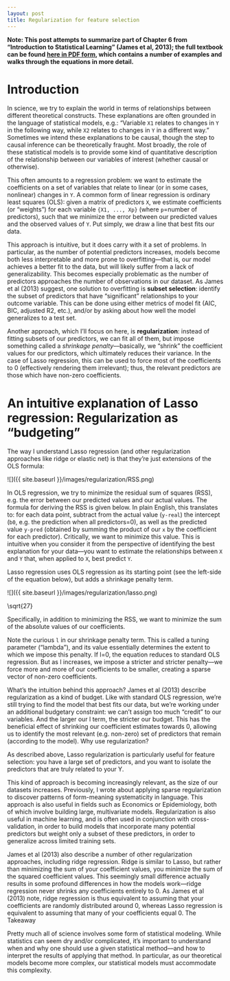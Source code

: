 ```yaml
---
layout: post
title: Regularization for feature selection
---
```


**Note: This post attempts to summarize part of Chapter 6 from “Introduction to Statistical Learning” (James et al, 2013); the full textbook can be found [here in PDF form](http://www-bcf.usc.edu/~gareth/ISL/), which contains a number of examples and walks through the equations in more detail.**

# Introduction 

In science, we try to explain the world in terms of relationships between different theoretical constructs. These explanations are often grounded in the language of statistical models, e.g.: “Variable `X1` relates to changes in `Y` in the following way, while `X2` relates to changes in `Y` in a different way.” Sometimes we intend these explanations to be causal, though the step to causal inference can be theoretically fraught. Most broadly, the role of these statistical models is to provide some kind of quantitative description of the relationship between our variables of interest (whether causal or otherwise).

This often amounts to a regression problem: we want to estimate the coefficients on a set of variables that relate to linear (or in some cases, nonlinear) changes in `Y`. A common form of linear regression is ordinary least squares (OLS): given a matrix of predictors `X`, we estimate coefficients (or “weights”) for each variable `{X1, ..., Xp}` (where `p`=number of predictors), such that we minimize the error between our predicted values and the observed values of `Y`. Put simply, we draw a line that best fits our data.

This approach is intuitive, but it does carry with it a set of problems. In particular, as the number of potential predictors increases, models become both less interpretable and more prone to overfitting––that is, our model achieves a better fit to the data, but will likely suffer from a lack of generalizability. This becomes especially problematic as the number of predictors approaches the number of observations in our dataset. As James et al (2013) suggest, one solution to overfitting is **subset selection**: identify the subset of predictors that have “significant” relationships to your outcome variable. This can be done using either metrics of model fit (AIC, BIC, adjusted R2, etc.), and/or by asking about how well the model generalizes to a test set.

Another approach, which I’ll focus on here, is **regularization**: instead of fitting subsets of our predictors, we can fit all of them, but impose something called a *shrinkage penalty*––basically, we “shrink” the coefficient values for our predictors, which ultimately reduces their variance. In the case of Lasso regression, this can be used to force most of the coefficients to 0 (effectively rendering them irrelevant); thus, the relevant predictors are those which have non-zero coefficients.

# An intuitive explanation of Lasso regression: Regularization as “budgeting”

The way I understand Lasso regression (and other regularization approaches like ridge or elastic net) is that they’re just extensions of the OLS formula:

 ![]({{ site.baseurl }}/images/regularization/RSS.png)

In OLS regression, we try to minimize the residual sum of squares (RSS), e.g. the error between our predicted values and our actual values. The formula for deriving the RSS is given below. In plain English, this translates to: for each data point, subtract from the actual value (`y-real`) the intercept (`b0`, e.g. the prediction when all predictors=0), as well as the predicted value `y-pred` (obtained by summing the product of our `x` by the coefficient for each predictor). Critically, we want to minimize this value. This is intuitive when you consider it from the perspective of identifying the best explanation for your data––you want to estimate the relationships between `X` and `Y` that, when applied to `X`, best predict `Y`.

Lasso regression uses OLS regression as its starting point (see the left-side of the equation below), but adds a shrinkage penalty term.

 ![]({{ site.baseurl }}/images/regularization/lasso.png)

 \sqrt{27}
 

Specifically, in addition to minimizing the RSS, we want to minimize the sum of the absolute values of our coefficients.

Note the curious `l` in our shrinkage penalty term. This is called a tuning parameter (“lambda”), and its value essentially determines the extent to which we impose this penalty. If l=0, the equation reduces to standard OLS regression. But as l increases, we impose a stricter and stricter penalty––we force more and more of our coefficients to be smaller, creating a sparse vector of non-zero coefficients.

What’s the intuition behind this approach? James et al (2013) describe regularization as a kind of budget. Like with standard OLS regression, we’re still trying to find the model that best fits our data, but we’re working under an additional budgetary constraint: we can’t assign too much “credit” to our variables. And the larger our l term, the stricter our budget. This has the beneficial effect of shrinking our coefficient estimates towards 0, allowing us to identify the most relevant (e.g. non-zero) set of predictors that remain (according to the model).
Why use regularization?

As described above, Lasso regularization is particularly useful for feature selection: you have a large set of predictors, and you want to isolate the predictors that are truly related to your Y.

This kind of approach is becoming increasingly relevant, as the size of our datasets increases. Previously, I wrote about applying sparse regularization to discover patterns of form-meaning systematicity in language. This approach is also useful in fields such as Economics or Epidemiology, both of which involve building large, multivariate models. Regularization is also useful in machine learning, and is often used in conjunction with cross-validation, in order to build models that incorporate many potential predictors but weight only a subset of these predictors, in order to generalize across limited training sets.

James et al (2013) also describe a number of other regularization approaches, including ridge regression. Ridge is similar to Lasso, but rather than minimizing the sum of your coefficient values, you minimize the sum of the squared coefficient values. This seemingly small difference actually results in some profound differences in how the models work––ridge regression never shrinks any coefficients entirely to 0. As James et al (2013) note, ridge regression is thus equivalent to assuming that your coefficients are randomly distributed around 0, whereas Lasso regression is equivalent to assuming that many of your coefficients equal 0.
The Takeaway

Pretty much all of science involves some form of statistical modeling. While statistics can seem dry and/or complicated, it’s important to understand when and why one should use a given statistical method––and how to interpret the results of applying that method. In particular, as our theoretical models become more complex, our statistical models must accommodate this complexity.